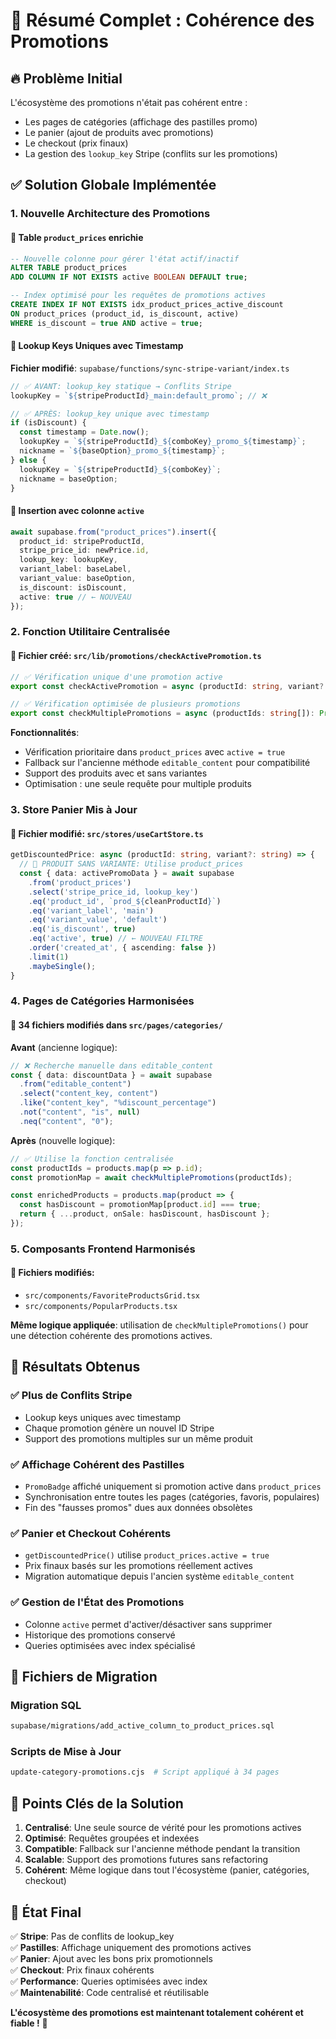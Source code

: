 # 🎯 Résumé Complet : Cohérence des Promotions

## 🔥 Problème Initial

L'écosystème des promotions n'était pas cohérent entre :
- Les pages de catégories (affichage des pastilles promo)
- Le panier (ajout de produits avec promotions)
- Le checkout (prix finaux)
- La gestion des `lookup_key` Stripe (conflits sur les promotions)

## ✅ Solution Globale Implémentée

### 1. **Nouvelle Architecture des Promotions**

#### 🎯 Table `product_prices` enrichie
```sql
-- Nouvelle colonne pour gérer l'état actif/inactif
ALTER TABLE product_prices 
ADD COLUMN IF NOT EXISTS active BOOLEAN DEFAULT true;

-- Index optimisé pour les requêtes de promotions actives
CREATE INDEX IF NOT EXISTS idx_product_prices_active_discount 
ON product_prices (product_id, is_discount, active) 
WHERE is_discount = true AND active = true;
```

#### 🎯 Lookup Keys Uniques avec Timestamp
**Fichier modifié**: `supabase/functions/sync-stripe-variant/index.ts`

```typescript
// ✅ AVANT: lookup_key statique → Conflits Stripe
lookupKey = `${stripeProductId}_main:default_promo`; // ❌

// ✅ APRÈS: lookup_key unique avec timestamp
if (isDiscount) {
  const timestamp = Date.now();
  lookupKey = `${stripeProductId}_${comboKey}_promo_${timestamp}`;
  nickname = `${baseOption}_promo_${timestamp}`;
} else {
  lookupKey = `${stripeProductId}_${comboKey}`;
  nickname = baseOption;
}
```

#### 🎯 Insertion avec colonne `active`
```typescript
await supabase.from("product_prices").insert({
  product_id: stripeProductId,
  stripe_price_id: newPrice.id,
  lookup_key: lookupKey,
  variant_label: baseLabel,
  variant_value: baseOption,
  is_discount: isDiscount,
  active: true // ← NOUVEAU
});
```

### 2. **Fonction Utilitaire Centralisée**

#### 🎯 Fichier créé: `src/lib/promotions/checkActivePromotion.ts`

```typescript
// ✅ Vérification unique d'une promotion active
export const checkActivePromotion = async (productId: string, variant?: string)

// ✅ Vérification optimisée de plusieurs promotions
export const checkMultiplePromotions = async (productIds: string[]): Promise<Record<string, boolean>>
```

**Fonctionnalités**:
- Vérification prioritaire dans `product_prices` avec `active = true`
- Fallback sur l'ancienne méthode `editable_content` pour compatibilité
- Support des produits avec et sans variantes
- Optimisation : une seule requête pour multiple produits

### 3. **Store Panier Mis à Jour**

#### 🎯 Fichier modifié: `src/stores/useCartStore.ts`

```typescript
getDiscountedPrice: async (productId: string, variant?: string) => {
  // 🎯 PRODUIT SANS VARIANTE: Utilise product_prices
  const { data: activePromoData } = await supabase
    .from('product_prices')
    .select('stripe_price_id, lookup_key')
    .eq('product_id', `prod_${cleanProductId}`)
    .eq('variant_label', 'main')
    .eq('variant_value', 'default')
    .eq('is_discount', true)
    .eq('active', true) // ← NOUVEAU FILTRE
    .order('created_at', { ascending: false })
    .limit(1)
    .maybeSingle();
}
```

### 4. **Pages de Catégories Harmonisées**

#### 🎯 34 fichiers modifiés dans `src/pages/categories/`

**Avant** (ancienne logique):
```typescript
// ❌ Recherche manuelle dans editable_content
const { data: discountData } = await supabase
  .from("editable_content")
  .select("content_key, content")
  .like("content_key", "%discount_percentage")
  .not("content", "is", null)
  .neq("content", "0");
```

**Après** (nouvelle logique):
```typescript
// ✅ Utilise la fonction centralisée
const productIds = products.map(p => p.id);
const promotionMap = await checkMultiplePromotions(productIds);

const enrichedProducts = products.map(product => {
  const hasDiscount = promotionMap[product.id] === true;
  return { ...product, onSale: hasDiscount, hasDiscount };
});
```

### 5. **Composants Frontend Harmonisés**

#### 🎯 Fichiers modifiés:
- `src/components/FavoriteProductsGrid.tsx`
- `src/components/PopularProducts.tsx`

**Même logique appliquée**: utilisation de `checkMultiplePromotions()` pour une détection cohérente des promotions actives.

## 🎯 Résultats Obtenus

### ✅ Plus de Conflits Stripe
- Lookup keys uniques avec timestamp
- Chaque promotion génère un nouvel ID Stripe
- Support des promotions multiples sur un même produit

### ✅ Affichage Cohérent des Pastilles
- `PromoBadge` affiché uniquement si promotion active dans `product_prices`
- Synchronisation entre toutes les pages (catégories, favoris, populaires)
- Fin des "fausses promos" dues aux données obsolètes

### ✅ Panier et Checkout Cohérents
- `getDiscountedPrice()` utilise `product_prices.active = true`
- Prix finaux basés sur les promotions réellement actives
- Migration automatique depuis l'ancien système `editable_content`

### ✅ Gestion de l'État des Promotions
- Colonne `active` permet d'activer/désactiver sans supprimer
- Historique des promotions conservé
- Queries optimisées avec index spécialisé

## 📁 Fichiers de Migration

### Migration SQL
```bash
supabase/migrations/add_active_column_to_product_prices.sql
```

### Scripts de Mise à Jour
```bash
update-category-promotions.cjs  # Script appliqué à 34 pages
```

## 🚀 Points Clés de la Solution

1. **Centralisé**: Une seule source de vérité pour les promotions actives
2. **Optimisé**: Requêtes groupées et indexées 
3. **Compatible**: Fallback sur l'ancienne méthode pendant la transition
4. **Scalable**: Support des promotions futures sans refactoring
5. **Cohérent**: Même logique dans tout l'écosystème (panier, catégories, checkout)

## 🎉 État Final

✅ **Stripe**: Pas de conflits de lookup_key  
✅ **Pastilles**: Affichage uniquement des promotions actives  
✅ **Panier**: Ajout avec les bons prix promotionnels  
✅ **Checkout**: Prix finaux cohérents  
✅ **Performance**: Queries optimisées avec index  
✅ **Maintenabilité**: Code centralisé et réutilisable  

**L'écosystème des promotions est maintenant totalement cohérent et fiable !** 🎯 